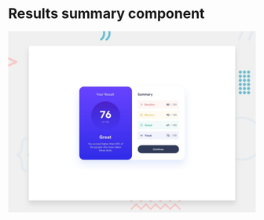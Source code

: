 # Results summary component

![Design preview for the Results summary component coding challenge](./design/desktop-preview.jpg)
